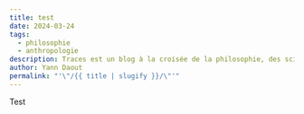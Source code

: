 ```yaml
---
title: test
date: 2024-03-24
tags:
  - philosophie
  - anthropologie
description: Traces est un blog à la croisée de la philosophie, des sciences sociales, des sciences du sport et des sciences de l'éducation.
author: Yann Daout
permalink: "'\"/{{ title | slugify }}/\"'"
---
```



Test